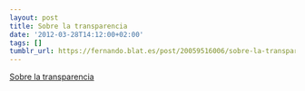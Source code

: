 ```yaml
---
layout: post
title: Sobre la transparencia
date: '2012-03-28T14:12:00+02:00'
tags: []
tumblr_url: https://fernando.blat.es/post/20059516006/sobre-la-transparencia
---
```

[Sobre la transparencia](http://superfectocaballerobritanico.com/2012/03/transparencia/)  

